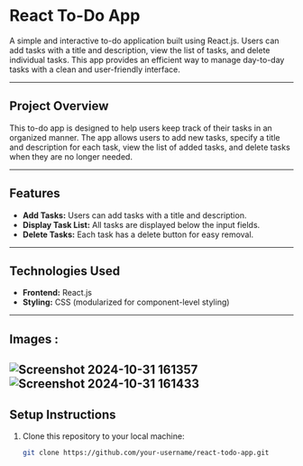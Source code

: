 # React To-Do App

A simple and interactive to-do application built using React.js. Users can add tasks with a title and description, view the list of tasks, and delete individual tasks. This app provides an efficient way to manage day-to-day tasks with a clean and user-friendly interface.

---

## Project Overview

This to-do app is designed to help users keep track of their tasks in an organized manner. The app allows users to add new tasks, specify a title and description for each task, view the list of added tasks, and delete tasks when they are no longer needed. 

---

## Features

- **Add Tasks:** Users can add tasks with a title and description.
- **Display Task List:** All tasks are displayed below the input fields.
- **Delete Tasks:** Each task has a delete button for easy removal.

---

## Technologies Used

- **Frontend:** React.js
- **Styling:** CSS (modularized for component-level styling)

---

## Images :
![Screenshot 2024-10-31 161357](https://github.com/user-attachments/assets/8a5e1b89-3b7e-436b-8c42-478a3b18c94b)
![Screenshot 2024-10-31 161433](https://github.com/user-attachments/assets/1c92b21b-f2bf-4a77-8fb8-ae0428618dd0)
---

## Setup Instructions

1. Clone this repository to your local machine:
   ```bash
   git clone https://github.com/your-username/react-todo-app.git
